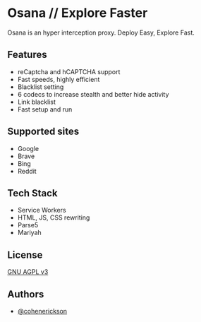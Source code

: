 # Osana // Explore Faster
Osana is an hyper interception proxy.
Deploy Easy, Explore Fast. 


## Features

- reCaptcha and hCAPTCHA support
- Fast speeds, highly efficient 
- Blacklist setting
- 6 codecs to increase stealth and better hide activity
- Link blacklist
- Fast setup and run

## Supported sites

- Google
- Brave
- Bing 
- Reddit

## Tech Stack

- Service Workers
- HTML, JS, CSS rewriting
- Parse5
- Mariyah

## License

[GNU AGPL v3](https://choosealicense.com/licenses/mit/)


## Authors

- [@cohenerickson](https://www.github.com/cohenerickson)

